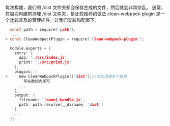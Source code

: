 每次构建，我们的 /dist 文件夹都会保存生成的文件，然后就会非常杂乱。
通常，在每次构建前清理 /dist 文件夹，是比较推荐的做法
clean-webpack-plugin 是一个比较普及的管理插件，让我们安装和配置下。
```c
  const path = require('path');
  ....
+ const CleanWebpackPlugin = require('clean-webpack-plugin');

  module.exports = {
    entry: {
      app: './src/index.js',
      print: './src/print.js'
    },
    plugins: [
+     new CleanWebpackPlugin(['dist'])//可以清理多个目录
        写在数组内即可
      ...
    ],
    output: {
      filename: '[name].bundle.js',
      path: path.resolve(__dirname, 'dist')
    }
    ...
  };
```

